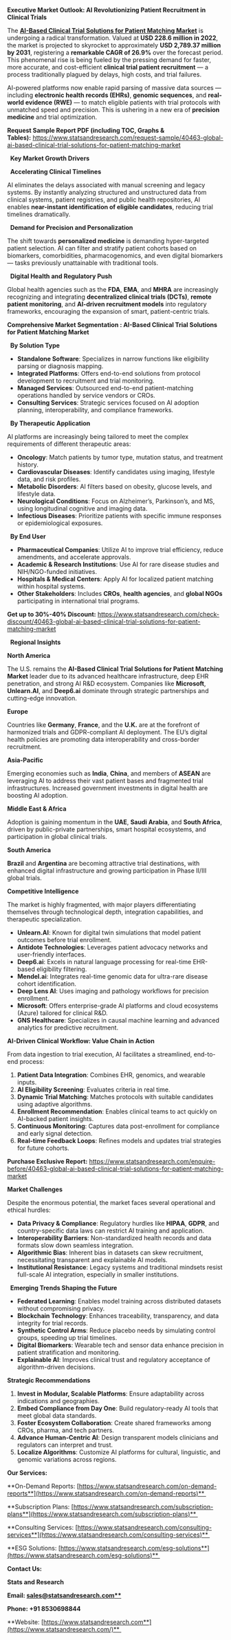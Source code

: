 ﻿**Executive Market Outlook: AI Revolutionizing Patient Recruitment in Clinical Trials**

The [**AI-Based Clinical Trial Solutions for Patient Matching Market**](https://www.statsandresearch.com/report/40463-global-ai-based-clinical-trial-solutions-for-patient-matching-market) is undergoing a radical transformation. Valued at **USD 228.6 million in 2022**, the market is projected to skyrocket to approximately **USD 2,789.37 million by 2031**, registering a **remarkable CAGR of 26.9%** over the forecast period. This phenomenal rise is being fueled by the pressing demand for faster, more accurate, and cost-efficient **clinical trial patient recruitment** — a process traditionally plagued by delays, high costs, and trial failures.

AI-powered platforms now enable rapid parsing of massive data sources — including **electronic health records (EHRs)**, **genomic sequences**, and **real-world evidence (RWE)** — to match eligible patients with trial protocols with unmatched speed and precision. This is ushering in a new era of **precision medicine** and trial optimization.

**Request Sample Report PDF (including TOC, Graphs & Tables):** <https://www.statsandresearch.com/request-sample/40463-global-ai-based-clinical-trial-solutions-for-patient-matching-market> 

` `**Key Market Growth Drivers**

` `**Accelerating Clinical Timelines**

AI eliminates the delays associated with manual screening and legacy systems. By instantly analyzing structured and unstructured data from clinical systems, patient registries, and public health repositories, AI enables **near-instant identification of eligible candidates**, reducing trial timelines dramatically.

` `**Demand for Precision and Personalization**

The shift towards **personalized medicine** is demanding hyper-targeted patient selection. AI can filter and stratify patient cohorts based on biomarkers, comorbidities, pharmacogenomics, and even digital biomarkers — tasks previously unattainable with traditional tools.

` `**Digital Health and Regulatory Push**

Global health agencies such as the **FDA**, **EMA**, and **MHRA** are increasingly recognizing and integrating **decentralized clinical trials (DCTs)**, **remote patient monitoring**, and **AI-driven recruitment models** into regulatory frameworks, encouraging the expansion of smart, patient-centric trials.

**Comprehensive Market Segmentation : AI-Based Clinical Trial Solutions for Patient Matching   Market**

` `**By Solution Type**

- **Standalone Software**: Specializes in narrow functions like eligibility parsing or diagnosis mapping.
- **Integrated Platforms**: Offers end-to-end solutions from protocol development to recruitment and trial monitoring.
- **Managed Services**: Outsourced end-to-end patient-matching operations handled by service vendors or CROs.
- **Consulting Services**: Strategic services focused on AI adoption planning, interoperability, and compliance frameworks.

` `**By Therapeutic Application**

AI platforms are increasingly being tailored to meet the complex requirements of different therapeutic areas:

- **Oncology**: Match patients by tumor type, mutation status, and treatment history.
- **Cardiovascular Diseases**: Identify candidates using imaging, lifestyle data, and risk profiles.
- **Metabolic Disorders**: AI filters based on obesity, glucose levels, and lifestyle data.
- **Neurological Conditions**: Focus on Alzheimer’s, Parkinson’s, and MS, using longitudinal cognitive and imaging data.
- **Infectious Diseases**: Prioritize patients with specific immune responses or epidemiological exposures.

` `**By End User**

- **Pharmaceutical Companies**: Utilize AI to improve trial efficiency, reduce amendments, and accelerate approvals.
- **Academic & Research Institutions**: Use AI for rare disease studies and NIH/NGO-funded initiatives.
- **Hospitals & Medical Centers**: Apply AI for localized patient matching within hospital systems.
- **Other Stakeholders**: Includes **CROs**, **health agencies**, and **global NGOs** participating in international trial programs.

**Get up to 30%-40% Discount:** <https://www.statsandresearch.com/check-discount/40463-global-ai-based-clinical-trial-solutions-for-patient-matching-market> 

` `**Regional Insights**

**North America**

The U.S. remains the **AI-Based Clinical Trial Solutions for Patient Matching Market** leader due to its advanced healthcare infrastructure, deep EHR penetration, and strong AI R&D ecosystem. Companies like **Microsoft**, **Unlearn.AI**, and **Deep6.ai** dominate through strategic partnerships and cutting-edge innovation.

**Europe**

Countries like **Germany**, **France**, and the **U.K.** are at the forefront of harmonized trials and GDPR-compliant AI deployment. The EU’s digital health policies are promoting data interoperability and cross-border recruitment.

**Asia-Pacific**

Emerging economies such as **India**, **China**, and members of **ASEAN** are leveraging AI to address their vast patient bases and fragmented trial infrastructures. Increased government investments in digital health are boosting AI adoption.

**Middle East & Africa**

Adoption is gaining momentum in the **UAE**, **Saudi Arabia**, and **South Africa**, driven by public-private partnerships, smart hospital ecosystems, and participation in global clinical trials.

**South America**

**Brazil** and **Argentina** are becoming attractive trial destinations, with enhanced digital infrastructure and growing participation in Phase II/III global trials.

**Competitive Intelligence**

The market is highly fragmented, with major players differentiating themselves through technological depth, integration capabilities, and therapeutic specialization.

- **Unlearn.AI**: Known for digital twin simulations that model patient outcomes before trial enrollment.
- **Antidote Technologies**: Leverages patient advocacy networks and user-friendly interfaces.
- **Deep6.ai**: Excels in natural language processing for real-time EHR-based eligibility filtering.
- **Mendel.ai**: Integrates real-time genomic data for ultra-rare disease cohort identification.
- **Deep Lens AI**: Uses imaging and pathology workflows for precision enrollment.
- **Microsoft**: Offers enterprise-grade AI platforms and cloud ecosystems (Azure) tailored for clinical R&D.
- **GNS Healthcare**: Specializes in causal machine learning and advanced analytics for predictive recruitment.

**AI-Driven Clinical Workflow: Value Chain in Action**

From data ingestion to trial execution, AI facilitates a streamlined, end-to-end process:

1. **Patient Data Integration**: Combines EHR, genomics, and wearable inputs.
1. **AI Eligibility Screening**: Evaluates criteria in real time.
1. **Dynamic Trial Matching**: Matches protocols with suitable candidates using adaptive algorithms.
1. **Enrollment Recommendation**: Enables clinical teams to act quickly on AI-backed patient insights.
1. **Continuous Monitoring**: Captures data post-enrollment for compliance and early signal detection.
1. **Real-time Feedback Loops**: Refines models and updates trial strategies for future cohorts.

**Purchase Exclusive Report:** <https://www.statsandresearch.com/enquire-before/40463-global-ai-based-clinical-trial-solutions-for-patient-matching-market> 

**Market Challenges**

Despite the enormous potential, the market faces several operational and ethical hurdles:

- **Data Privacy & Compliance**: Regulatory hurdles like **HIPAA**, **GDPR**, and country-specific data laws can restrict AI training and application.
- **Interoperability Barriers**: Non-standardized health records and data formats slow down seamless integration.
- **Algorithmic Bias**: Inherent bias in datasets can skew recruitment, necessitating transparent and explainable AI models.
- **Institutional Resistance**: Legacy systems and traditional mindsets resist full-scale AI integration, especially in smaller institutions.

` `**Emerging Trends Shaping the Future**

- **Federated Learning**: Enables model training across distributed datasets without compromising privacy.
- **Blockchain Technology**: Enhances traceability, transparency, and data integrity for trial records.
- **Synthetic Control Arms**: Reduce placebo needs by simulating control groups, speeding up trial timelines.
- **Digital Biomarkers**: Wearable tech and sensor data enhance precision in patient stratification and monitoring.
- **Explainable AI**: Improves clinical trust and regulatory acceptance of algorithm-driven decisions.

**Strategic Recommendations**

1. **Invest in Modular, Scalable Platforms**: Ensure adaptability across indications and geographies.
1. **Embed Compliance from Day One**: Build regulatory-ready AI tools that meet global data standards.
1. **Foster Ecosystem Collaboration**: Create shared frameworks among CROs, pharma, and tech partners.
1. **Advance Human-Centric AI**: Design transparent models clinicians and regulators can interpret and trust.
1. **Localize Algorithms**: Customize AI platforms for cultural, linguistic, and genomic variations across regions.

**Our Services:** 

**On-Demand Reports: [https://www.statsandresearch.com/on-demand-reports**](https://www.statsandresearch.com/on-demand-reports)** 

**Subscription Plans: [https://www.statsandresearch.com/subscription-plans**](https://www.statsandresearch.com/subscription-plans)** 

**Consulting Services: [https://www.statsandresearch.com/consulting-services**](https://www.statsandresearch.com/consulting-services)** 

**ESG Solutions: [https://www.statsandresearch.com/esg-solutions**](https://www.statsandresearch.com/esg-solutions)** 

**Contact Us:** 

**Stats and Research** 

**Email: [sales@statsandresearch.com**](mailto:sales@statsandresearch.com)** 

**Phone: +91 8530698844** 

**Website: [https://www.statsandresearch.com**](https://www.statsandresearch.com/)** 



